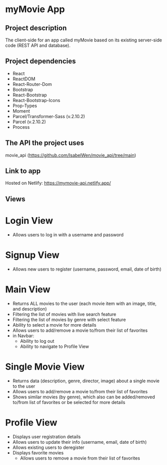 # myMovie App

## Project description
The client-side for an app called myMovie based on its existing server-side code (REST API and database).

## Project dependencies 
* React
* ReactDOM
* React-Router-Dom
* Bootstrap
* React-Bootstrap
* React-Bootstrap-Icons
* Prop-Types
* Moment
* Parcel/Transformer-Sass (v.2.10.2)
* Parcel (v.2.10.2)
* Process

## The API the project uses
movie_api (https://github.com/IsabelWen/movie_api/tree/main)

## Link to app 
Hosted on Netlify: https://mymovie-api.netlify.app/

## Views

# Login View
* Allows users to log in with a username and password

# Signup View
* Allows new users to register (username, password, email, date of birth)

# Main View
* Returns ALL movies to the user (each movie item with an image, title, and description)
* Filtering the list of movies with live search feature
* Filtering the list of movies by genre with select feature
* Ability to select a movie for more details
* Allows users to add/remove a movie to/from their list of favorites
* in Navbar: 
    * Ability to log out
    * Ability to navigate to Profile View

# Single Movie View
* Returns data (description, genre, director, image) about a single movie to the user
* Allows users to add/remove a movie to/from their list of favorites
* Shows similar movies (by genre), which also can be added/removed to/from list of favorites or be selected for more details

# Profile View
* Displays user registration details
* Allows users to update their info (username, email, date of birth)
* Allows existing users to deregister
* Displays favorite movies
    * Allows users to remove a movie from their list of favorites